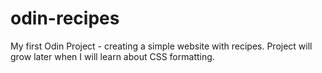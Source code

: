 # odin-recipes

My first Odin Project - creating a simple website with recipes.
Project will grow later when I will learn about CSS formatting.
